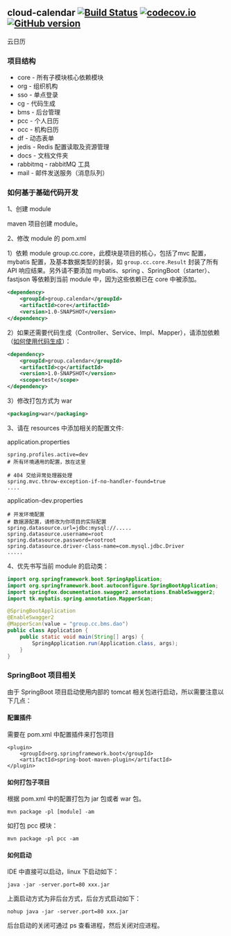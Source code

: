 ## cloud-calendar [![Build Status](https://travis-ci.org/yuanliccc/cloud-calendar.svg?branch=master)](https://travis-ci.org/yuanliccc/cloud-calendar) [![codecov.io](https://codecov.io/gh/yuanliccc/cloud-calendar/branch/master/graphs/badge.svg?branch=master)](https://codecov.io/gh/yuanliccc/cloud-calendar?branch=master) [![GitHub version](https://badge.fury.io/gh/yuanliccc%2Fcloud-calendar.svg)](https://badge.fury.io/gh/yuanliccc%2Fcloud-calendar)

云日历

### 项目结构

- core - 所有子模块核心依赖模块
- org - 组织机构
- sso - 单点登录
- cg   - 代码生成
- bms - 后台管理
- pcc - 个人日历
- occ - 机构日历
- df   - 动态表单
- jedis - Redis 配置读取及资源管理
- docs - 文档文件夹
- rabbitmq - rabbitMQ 工具
- mail - 邮件发送服务（消息队列）

### 如何基于基础代码开发

1、创建 module

maven 项目创建 module。

2、修改 module 的 pom.xml

1）依赖 module group.cc.core，此模块是项目的核心，包括了mvc 配置，mybatis 配置，及基本数据类型的封装，如 `group.cc.core.Result` 封装了所有 API 响应结果。另外请不要添加 mybatis、spring 、SpringBoot（starter）、fastjson 等依赖到当前 module 中，因为这些依赖已在 core 中被添加。

```xml
<dependency>
    <groupId>group.calendar</groupId>
    <artifactId>core</artifactId>
    <version>1.0-SNAPSHOT</version>
</dependency>
```

2）如果还需要代码生成（Controller、Service、Impl、Mapper），请添加依赖（[如何使用代码生成](./cg/readme.md)）：

```xml
<dependency>
    <groupId>group.calendar</groupId>
    <artifactId>cg</artifactId>
    <version>1.0-SNAPSHOT</version>
    <scope>test</scope>
</dependency>
```

3）修改打包方式为 war

```xml
<packaging>war</packaging>
```

3、请在 resources 中添加相关的配置文件:

application.properties

```properties
spring.profiles.active=dev
# 所有环境通用的配置，放在这里

# 404 交给异常处理器处理
spring.mvc.throw-exception-if-no-handler-found=true
....
```

application-dev.properties

```properties
# 开发环境配置
# 数据源配置，请修改为你项目的实际配置
spring.datasource.url=jdbc:mysql://.....
spring.datasource.username=root
spring.datasource.password=rootroot
spring.datasource.driver-class-name=com.mysql.jdbc.Driver
.....
```

4、优先书写当前 module 的启动类：

```java
import org.springframework.boot.SpringApplication;
import org.springframework.boot.autoconfigure.SpringBootApplication;
import springfox.documentation.swagger2.annotations.EnableSwagger2;
import tk.mybatis.spring.annotation.MapperScan;

@SpringBootApplication
@EnableSwagger2
@MapperScan(value = "group.cc.bms.dao")
public class Application {
    public static void main(String[] args) {
        SpringApplication.run(Application.class, args);
    }
}
```

### SpringBoot 项目相关

由于 SpringBoot 项目启动使用内部的 tomcat 相关包进行启动，所以需要注意以下几点：

#### 配置插件

需要在 pom.xml 中配置插件来打包项目

```
<plugin>
	<groupId>org.springframework.boot</groupId>
	<artifactId>spring-boot-maven-plugin</artifactId>
</plugin>
```

#### 如何打包子项目

根据 pom.xml  中的配置打包为 jar 包或者 war 包。

```shell
mvn package -pl [module] -am
```

如打包 pcc 模块：

```shell
mvn package -pl pcc -am
```

#### 如何启动

IDE 中直接可以启动，linux 下启动如下：

```shell
java -jar -server.port=80 xxx.jar
```

上面启动方式为非后台方式，后台方式启动如下：

```shell
nohup java -jar -server.port=80 xxx.jar
```

后台启动的关闭可通过 ps 查看进程，然后关闭对应进程。